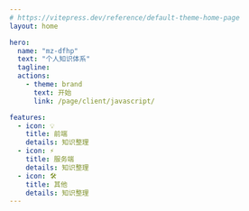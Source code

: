 ```yaml
---
# https://vitepress.dev/reference/default-theme-home-page
layout: home

hero:
  name: "mz-dfhp"
  text: "个人知识体系"
  tagline: 
  actions:
    - theme: brand
      text: 开始
      link: /page/client/javascript/

features:
  - icon: 💡
    title: 前端
    details: 知识整理
  - icon: ⚡️
    title: 服务端
    details: 知识整理
  - icon: 🛠️
    title: 其他
    details: 知识整理
---
```


